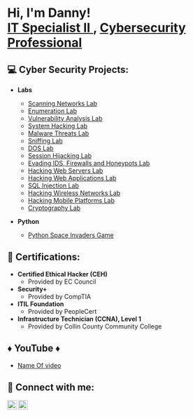 <h1>Hi, I'm Danny! <br/><a href="https://github.com/DannyRRios">IT Specialist II </a>, <a href="https://www.linkedin.com/in/danny-rangel-rios/">Cybersecurity Professional</a></h1>

<h2>💻 Cyber Security Projects:</h2>

- <b>Labs</b>
  - [Scanning Networks Lab](https://github.com/DannyRRios/Scanning-Networks-Lab/tree/main)
  - [Enumeration Lab](https://github.com/DannyRRios/Enumeration-Lab/tree/main)
  - [Vulnerability Analysis Lab](https://github.com/DannyRRios/Vulnerability-Analysis)
  - [System Hacking Lab](https://github.com/DannyRRios/System-Hacking)
  - [Malware Threats Lab](https://github.com/DannyRRios/Malware-Threats/tree/main)
  - [Sniffing Lab](https://github.com/DannyRRios/Sniffing)
  - [DOS Lab](https://github.com/DannyRRios/DOS/tree/main)
  - [Session Hijacking Lab](https://github.com/DannyRRios/Session-Hijacking/tree/main)
  - [Evading IDS, Firewalls and Honeypots Lab](https://github.com/DannyRRios/Evading-IDS-Firewalls-and-Honeypots)
  - [Hacking Web Servers Lab](https://github.com/DannyRRios/Hacking-Web-Servers/tree/main)
  - [Hacking Web Applications Lab](https://github.com/DannyRRios/Hacking-Web-Applications/tree/main)
  - [SQL Injection Lab](https://github.com/DannyRRios/SQL-Injection/tree/main)
  - [Hacking Wireless Networks Lab](https://github.com/DannyRRios/Hacking-Wireless-Networks)
  - [Hacking Mobile Platforms Lab](https://github.com/DannyRRios/Hacking-Mobile-Platforms/tree/main)
  - [Cryptography Lab](https://github.com/DannyRRios/Cryptography/tree/main)
    
- <b>Python</b>
  - [Python Space Invaders Game](https://github.com/DannyRRios/Python-Space-Invaders-Game)

<h2>📃 Certifications:</h2>

- <b>Certified Ethical Hacker (CEH)</b>
   - Provided by EC Council
- <b>Security+ </b>
   - Provided by CompTIA
- <b>ITIL Foundation</b>
   - Provided by PeopleCert
- <b>Infrastructure Technician (CCNA), Level 1</b>
   - Provided by Collin County Community College
  
<h2>♦️ YouTube ♦️ </h2>

- [Name Of video ](https://www.youtube.com/watch?v=a83ASGn_V_s)

<h2> 📡 Connect with me:</h2>

[<img align="left" alt="JoshMadakor | YouTube" width="22px" src="https://cdn.jsdelivr.net/npm/simple-icons@v3/icons/youtube.svg" />][youtube]
[<img align="left" alt="JoshMadakor | LinkedIn" width="22px" src="https://cdn.jsdelivr.net/npm/simple-icons@v3/icons/linkedin.svg" />][linkedin]


[youtube]: https://www.youtube.com/c/joshmadakor
[linkedin]: https://www.linkedin.com/in/danny-rangel-rios/

<!--
**joshmadakor1/joshmadakor1** is a ✨ _special_ ✨ repository because its `README.md` (this file) appears on your GitHub profile.

Here are some ideas to get you started:

- 🔭 I’m currently working on ...
- 🌱 I’m currently learning ...
- 👯 I’m looking to collaborate on ...
- 🤔 I’m looking for help with ...
- 💬 Ask me about ...
- 📫 How to reach me: ...
- 😄 Pronouns: ...
- ⚡ Fun fact: ...
-->
